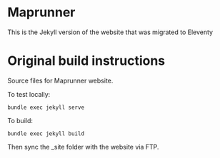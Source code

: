 # Maprunner

This is the Jekyll version of the website that was migrated to Eleventy

# Original build instructions

Source files for Maprunner website.

To test locally:

`bundle exec jekyll serve`

To build:

`bundle exec jekyll build`

Then sync the _site folder with the website via FTP.
